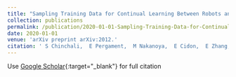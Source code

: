 ```yaml
---
title: "Sampling Training Data for Continual Learning Between Robots and the Cloud"
collection: publications
permalink: /publication/2020-01-01-Sampling-Training-Data-for-Continual-Learning-Between-Robots-and-the-Cloud
date: 2020-01-01
venue: 'arXiv preprint arXiv:2012.'
citation: ' S Chinchali,  E Pergament,  M Nakanoya,  E Cidon,  E Zhang,  D Bharadia,  M Pavone,  S Katti, &quot;Sampling Training Data for Continual Learning Between Robots and the Cloud.&quot; arXiv preprint arXiv:2012., 2020.'
---
```

Use [Google Scholar](https://scholar.google.com/scholar?q=Sampling+Training+Data+for+Continual+Learning+Between+Robots+and+the+Cloud){:target="_blank"} for full citation